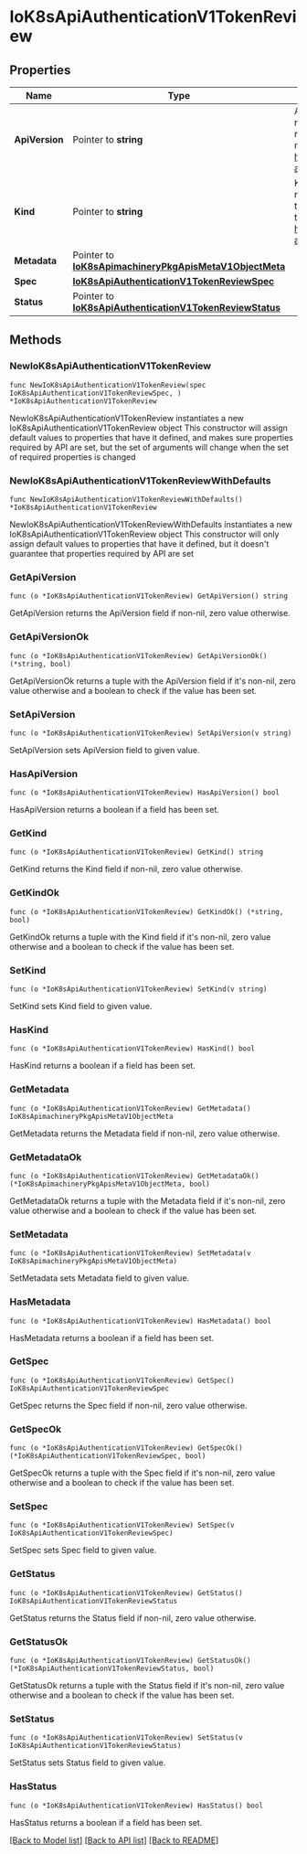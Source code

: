 # IoK8sApiAuthenticationV1TokenReview

## Properties

Name | Type | Description | Notes
------------ | ------------- | ------------- | -------------
**ApiVersion** | Pointer to **string** | APIVersion defines the versioned schema of this representation of an object. Servers should convert recognized schemas to the latest internal value, and may reject unrecognized values. More info: https://git.k8s.io/community/contributors/devel/sig-architecture/api-conventions.md#resources | [optional] 
**Kind** | Pointer to **string** | Kind is a string value representing the REST resource this object represents. Servers may infer this from the endpoint the client submits requests to. Cannot be updated. In CamelCase. More info: https://git.k8s.io/community/contributors/devel/sig-architecture/api-conventions.md#types-kinds | [optional] 
**Metadata** | Pointer to [**IoK8sApimachineryPkgApisMetaV1ObjectMeta**](IoK8sApimachineryPkgApisMetaV1ObjectMeta.md) |  | [optional] 
**Spec** | [**IoK8sApiAuthenticationV1TokenReviewSpec**](IoK8sApiAuthenticationV1TokenReviewSpec.md) |  | 
**Status** | Pointer to [**IoK8sApiAuthenticationV1TokenReviewStatus**](IoK8sApiAuthenticationV1TokenReviewStatus.md) |  | [optional] 

## Methods

### NewIoK8sApiAuthenticationV1TokenReview

`func NewIoK8sApiAuthenticationV1TokenReview(spec IoK8sApiAuthenticationV1TokenReviewSpec, ) *IoK8sApiAuthenticationV1TokenReview`

NewIoK8sApiAuthenticationV1TokenReview instantiates a new IoK8sApiAuthenticationV1TokenReview object
This constructor will assign default values to properties that have it defined,
and makes sure properties required by API are set, but the set of arguments
will change when the set of required properties is changed

### NewIoK8sApiAuthenticationV1TokenReviewWithDefaults

`func NewIoK8sApiAuthenticationV1TokenReviewWithDefaults() *IoK8sApiAuthenticationV1TokenReview`

NewIoK8sApiAuthenticationV1TokenReviewWithDefaults instantiates a new IoK8sApiAuthenticationV1TokenReview object
This constructor will only assign default values to properties that have it defined,
but it doesn't guarantee that properties required by API are set

### GetApiVersion

`func (o *IoK8sApiAuthenticationV1TokenReview) GetApiVersion() string`

GetApiVersion returns the ApiVersion field if non-nil, zero value otherwise.

### GetApiVersionOk

`func (o *IoK8sApiAuthenticationV1TokenReview) GetApiVersionOk() (*string, bool)`

GetApiVersionOk returns a tuple with the ApiVersion field if it's non-nil, zero value otherwise
and a boolean to check if the value has been set.

### SetApiVersion

`func (o *IoK8sApiAuthenticationV1TokenReview) SetApiVersion(v string)`

SetApiVersion sets ApiVersion field to given value.

### HasApiVersion

`func (o *IoK8sApiAuthenticationV1TokenReview) HasApiVersion() bool`

HasApiVersion returns a boolean if a field has been set.

### GetKind

`func (o *IoK8sApiAuthenticationV1TokenReview) GetKind() string`

GetKind returns the Kind field if non-nil, zero value otherwise.

### GetKindOk

`func (o *IoK8sApiAuthenticationV1TokenReview) GetKindOk() (*string, bool)`

GetKindOk returns a tuple with the Kind field if it's non-nil, zero value otherwise
and a boolean to check if the value has been set.

### SetKind

`func (o *IoK8sApiAuthenticationV1TokenReview) SetKind(v string)`

SetKind sets Kind field to given value.

### HasKind

`func (o *IoK8sApiAuthenticationV1TokenReview) HasKind() bool`

HasKind returns a boolean if a field has been set.

### GetMetadata

`func (o *IoK8sApiAuthenticationV1TokenReview) GetMetadata() IoK8sApimachineryPkgApisMetaV1ObjectMeta`

GetMetadata returns the Metadata field if non-nil, zero value otherwise.

### GetMetadataOk

`func (o *IoK8sApiAuthenticationV1TokenReview) GetMetadataOk() (*IoK8sApimachineryPkgApisMetaV1ObjectMeta, bool)`

GetMetadataOk returns a tuple with the Metadata field if it's non-nil, zero value otherwise
and a boolean to check if the value has been set.

### SetMetadata

`func (o *IoK8sApiAuthenticationV1TokenReview) SetMetadata(v IoK8sApimachineryPkgApisMetaV1ObjectMeta)`

SetMetadata sets Metadata field to given value.

### HasMetadata

`func (o *IoK8sApiAuthenticationV1TokenReview) HasMetadata() bool`

HasMetadata returns a boolean if a field has been set.

### GetSpec

`func (o *IoK8sApiAuthenticationV1TokenReview) GetSpec() IoK8sApiAuthenticationV1TokenReviewSpec`

GetSpec returns the Spec field if non-nil, zero value otherwise.

### GetSpecOk

`func (o *IoK8sApiAuthenticationV1TokenReview) GetSpecOk() (*IoK8sApiAuthenticationV1TokenReviewSpec, bool)`

GetSpecOk returns a tuple with the Spec field if it's non-nil, zero value otherwise
and a boolean to check if the value has been set.

### SetSpec

`func (o *IoK8sApiAuthenticationV1TokenReview) SetSpec(v IoK8sApiAuthenticationV1TokenReviewSpec)`

SetSpec sets Spec field to given value.


### GetStatus

`func (o *IoK8sApiAuthenticationV1TokenReview) GetStatus() IoK8sApiAuthenticationV1TokenReviewStatus`

GetStatus returns the Status field if non-nil, zero value otherwise.

### GetStatusOk

`func (o *IoK8sApiAuthenticationV1TokenReview) GetStatusOk() (*IoK8sApiAuthenticationV1TokenReviewStatus, bool)`

GetStatusOk returns a tuple with the Status field if it's non-nil, zero value otherwise
and a boolean to check if the value has been set.

### SetStatus

`func (o *IoK8sApiAuthenticationV1TokenReview) SetStatus(v IoK8sApiAuthenticationV1TokenReviewStatus)`

SetStatus sets Status field to given value.

### HasStatus

`func (o *IoK8sApiAuthenticationV1TokenReview) HasStatus() bool`

HasStatus returns a boolean if a field has been set.


[[Back to Model list]](../README.md#documentation-for-models) [[Back to API list]](../README.md#documentation-for-api-endpoints) [[Back to README]](../README.md)


